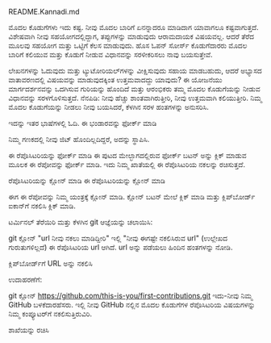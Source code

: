README.Kannadi.md

ಮೊದಲ ಕೊಡುಗೆಗಳು
ಇದು ಕಷ್ಟ. ನೀವು ಮೊದಲ ಬಾರಿಗೆ ಏನನ್ನಾದರೂ ಮಾಡಿದಾಗ ಯಾವಾಗಲೂ ಕಷ್ಟವಾಗುತ್ತದೆ. ವಿಶೇಷವಾಗಿ ನೀವು ಸಹಯೋಗದಲ್ಲಿದ್ದಾಗ, ತಪ್ಪುಗಳನ್ನು ಮಾಡುವುದು ಆರಾಮದಾಯಕ ವಿಷಯವಲ್ಲ. ಆದರೆ ತೆರೆದ ಮೂಲವು ಸಹಯೋಗ ಮತ್ತು ಒಟ್ಟಿಗೆ ಕೆಲಸ ಮಾಡುವುದು. ಹೊಸ ಓಪನ್ ಸೋರ್ಸ್ ಕೊಡುಗೆದಾರರು ಮೊದಲ ಬಾರಿಗೆ ಕಲಿಯುವ ಮತ್ತು ಕೊಡುಗೆ ನೀಡುವ ವಿಧಾನವನ್ನು ಸರಳೀಕರಿಸಲು ನಾವು ಬಯಸುತ್ತೇವೆ.

ಲೇಖನಗಳನ್ನು ಓದುವುದು ಮತ್ತು ಟ್ಯುಟೋರಿಯಲ್‌ಗಳನ್ನು ವೀಕ್ಷಿಸುವುದು ಸಹಾಯ ಮಾಡಬಹುದು, ಆದರೆ ಅಭ್ಯಾಸದ ವಾತಾವರಣದಲ್ಲಿ ವಿಷಯವನ್ನು ಮಾಡುವುದಕ್ಕಿಂತ ಉತ್ತಮವಾದದ್ದು ಯಾವುದು? ಈ ಯೋಜನೆಯು ಮಾರ್ಗದರ್ಶನವನ್ನು ಒದಗಿಸುವ ಗುರಿಯನ್ನು ಹೊಂದಿದೆ ಮತ್ತು ಆರಂಭಿಕರು ತಮ್ಮ ಮೊದಲ ಕೊಡುಗೆಯನ್ನು ನೀಡುವ ವಿಧಾನವನ್ನು ಸರಳಗೊಳಿಸುತ್ತದೆ. ನೆನಪಿಡಿ: ನೀವು ಹೆಚ್ಚು ಶಾಂತವಾಗಿರುತ್ತೀರಿ, ನೀವು ಉತ್ತಮವಾಗಿ ಕಲಿಯುತ್ತೀರಿ. ನಿಮ್ಮ ಮೊದಲ ಕೊಡುಗೆಯನ್ನು ನೀಡಲು ನೀವು ಬಯಸಿದರೆ, ಕೆಳಗಿನ ಸರಳ ಹಂತಗಳನ್ನು ಅನುಸರಿಸಿ.

ಇದನ್ನು ಇತರ ಭಾಷೆಗಳಲ್ಲಿ ಓದಿ.
ಈ ಭಂಡಾರವನ್ನು ಫೋರ್ಕ್ ಮಾಡಿ

ನಿಮ್ಮ ಗಣಕದಲ್ಲಿ ನೀವು ಜಿಟ್ ಹೊಂದಿಲ್ಲದಿದ್ದರೆ, ಅದನ್ನು ಸ್ಥಾಪಿಸಿ.

ಈ ರೆಪೊಸಿಟರಿಯನ್ನು ಫೋರ್ಕ್ ಮಾಡಿ
ಈ ಪುಟದ ಮೇಲ್ಭಾಗದಲ್ಲಿರುವ ಫೋರ್ಕ್ ಬಟನ್ ಅನ್ನು ಕ್ಲಿಕ್ ಮಾಡುವ ಮೂಲಕ ಈ ರೆಪೋವನ್ನು ಫೋರ್ಕ್ ಮಾಡಿ. ಇದು ನಿಮ್ಮ ಖಾತೆಯಲ್ಲಿ ಈ ರೆಪೊಸಿಟರಿಯ ನಕಲನ್ನು ರಚಿಸುತ್ತದೆ.

ರೆಪೊಸಿಟರಿಯನ್ನು ಕ್ಲೋನ್ ಮಾಡಿ
ಈ ರೆಪೊಸಿಟರಿಯನ್ನು ಕ್ಲೋನ್ ಮಾಡಿ

ಈಗ ಈ ರೆಪೋವನ್ನು ನಿಮ್ಮ ಯಂತ್ರಕ್ಕೆ ಕ್ಲೋನ್ ಮಾಡಿ. ಕ್ಲೋನ್ ಬಟನ್ ಮೇಲೆ ಕ್ಲಿಕ್ ಮಾಡಿ ಮತ್ತು ಕ್ಲಿಪ್‌ಬೋರ್ಡ್ ಐಕಾನ್‌ಗೆ ನಕಲಿಸಿ ಕ್ಲಿಕ್ ಮಾಡಿ.

ಟರ್ಮಿನಲ್ ತೆರೆಯಿರಿ ಮತ್ತು ಕೆಳಗಿನ git ಆಜ್ಞೆಯನ್ನು ಚಲಾಯಿಸಿ:

git ಕ್ಲೋನ್ "url ನೀವು ನಕಲು ಮಾಡಿದ್ದೀರಿ"
ಇಲ್ಲಿ "ನೀವು ಈಗಷ್ಟೇ ನಕಲಿಸಿರುವ url" (ಉಲ್ಲೇಖದ ಗುರುತುಗಳಿಲ್ಲದೆ) ಈ ರೆಪೊಸಿಟರಿಯ url ಆಗಿದೆ. url ಅನ್ನು ಪಡೆಯಲು ಹಿಂದಿನ ಹಂತಗಳನ್ನು ನೋಡಿ.

ಕ್ಲಿಪ್‌ಬೋರ್ಡ್‌ಗೆ URL ಅನ್ನು ನಕಲಿಸಿ

ಉದಾಹರಣೆಗೆ:

git ಕ್ಲೋನ್ https://github.com/this-is-you/first-contributions.git
ಇದು-ನೀವು ನಿಮ್ಮ GitHub ಬಳಕೆದಾರಹೆಸರು. ಇಲ್ಲಿ ನೀವು GitHub ನಲ್ಲಿನ ಮೊದಲ ಕೊಡುಗೆಗಳ ರೆಪೊಸಿಟರಿಯ ವಿಷಯಗಳನ್ನು ನಿಮ್ಮ ಕಂಪ್ಯೂಟರ್‌ಗೆ ನಕಲಿಸುತ್ತಿರುವಿರಿ.

ಶಾಖೆಯನ್ನು ರಚಿಸಿ
